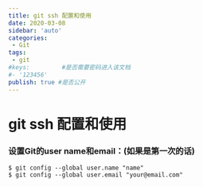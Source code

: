```yaml
---
title: git ssh 配置和使用
date: 2020-03-08
sidebar: 'auto'
categories:
 - Git
tags:
 - git
#keys:         #是否需要密码进入该文档
#- '123456' 
publish: true #是否公开 
---
```


# git ssh 配置和使用

### 设置Git的user name和email：(如果是第一次的话)
```
$ git config --global user.name "name"
$ git config --global user.email "your@email.com"
```